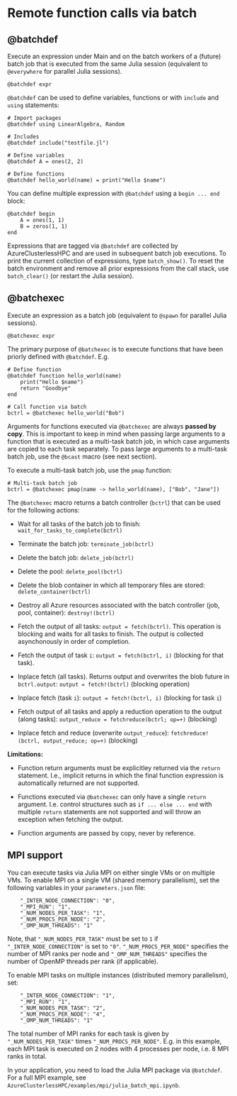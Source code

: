 # Remote function calls via batch

## \@batchdef

Execute an expression under Main and on the batch workers of a (future) batch job that is executed from the same Julia session (equivalent to `@everywhere` for parallel Julia sessions).

```
@batchdef expr
```

`@batchdef` can be used to define variables, functions or with `include` and `using` statements:

```
# Import packages
@batchdef using LinearAlgebra, Random

# Includes
@batchdef include("testfile.jl")

# Define variables
@batchdef A = ones(2, 2)

# Define functions
@batchdef hello_world(name) = print("Hello $name")
```

You can define multiple expression with `@batchdef` using a `begin ... end` block:

```
@batchdef begin
    A = ones(1, 1)
    B = zeros(1, 1)
end
```

Expressions that are tagged via `@batchdef` are collected by AzureClusterlessHPC and are used in subsequent batch job executions. To print the current collection of expressions, type `batch_show()`. To reset the batch environment and remove all prior expressions from the call stack, use `batch_clear()` (or restart the Julia session).

## \@batchexec

Execute an expression as a batch job (equivalent to `@spawn` for parallel Julia sessions).

```
@batchexec expr
```

The primary purpose of `@batchexec` is to execute functions that have been priorly defined with `@batchdef`. E.g.

```
# Define function
@batchdef function hello_world(name)
    print("Hello $name")
    return "Goodbye"
end

# Call function via batch
bctrl = @batchexec hello_world("Bob")
```

Arguments for functions executed via `@batchexec` are always **passed by copy**. This is important to keep in mind when passing large arguments to a function that is executed as a multi-task batch job, in which case arguments are copied to each task separately. To pass large arguments to a multi-task batch job, use the `@bcast` macro (see next section).


To execute a multi-task batch job, use the `pmap` function:

```
# Multi-task batch job
bctrl = @batchexec pmap(name -> hello_world(name), ["Bob", "Jane"])
```

The `@batchexec` macro returns a batch controller (`bctrl`) that can be used for the following actions:

- Wait for all tasks of the batch job to finish: `wait_for_tasks_to_complete(bctrl)`

- Terminate the batch job: `terminate_job(bctrl)`

- Delete the batch job: `delete_job(bctrl)`

- Delete the pool: `delete_pool(bctrl)`

- Delete the blob container in which all temporary files are stored: `delete_container(bctrl)`

- Destroy all Azure resources associated with the batch controller (job, pool, container): `destroy!(bctrl)`

- Fetch the output of all tasks: `output = fetch(bctrl)`. This operation is blocking and waits for all tasks to finish. The output is collected asynchonously in order of completion.

- Fetch the output of task `i`: `output = fetch(bctrl, i)` (blocking for that task).

- Inplace fetch (all tasks). Returns output and overwrites the blob future in `bctrl.output`: `output = fetch!(bctrl)` (blocking operation)

- Inplace fetch (task `i`): `output = fetch!(bctrl, i)` (blocking for task `i`)

- Fetch output of all tasks and apply a reduction operation to the output (along tasks): `output_reduce = fetchreduce(bctrl; op=+)` (blocking)

- Inplace fetch and reduce (overwrite `output_reduce`): `fetchreduce!(bctrl, output_reduce; op=+)` (blocking)


**Limitations:**

- Function return arguments must be explicitley returned via the `return` statement. I.e., implicit returns in which the final function expression is automatically returned are not supported.

- Functions executed via `@batchexec` can only have a single `return` argument. I.e. control structures such as `if ... else ... end` with multiple `return` statements are not supported and will throw an exception when fetching the output.

- Function arguments are passed by copy, never by reference.


## MPI support

You can execute tasks via Julia MPI on either single VMs or on multiple VMs. To enable MPI on a single VM (shared memory parallelism), set the following variables in your `parameters.json` file:

```
    "_INTER_NODE_CONNECTION": "0",
    "_MPI_RUN": "1",
    "_NUM_NODES_PER_TASK": "1",
    "_NUM_PROCS_PER_NODE": "2",
    "_OMP_NUM_THREADS": "1"
```

Note, that `"_NUM_NODES_PER_TASK"` must be set to `1` if `"_INTER_NODE_CONNECTION"` is set to `"0"`. `"_NUM_PROCS_PER_NODE"` specifies the number of MPI ranks per node and `"_OMP_NUM_THREADS"` specifies the number of OpenMP threads per rank (if applicable).

To enable MPI tasks on multiple instances (distributed memory parallelism), set:

```
    "_INTER_NODE_CONNECTION": "1",
    "_MPI_RUN": "1",
    "_NUM_NODES_PER_TASK": "2",
    "_NUM_PROCS_PER_NODE": "4",
    "_OMP_NUM_THREADS": "1"
```

The total number of MPI ranks for each task is given by `"_NUM_NODES_PER_TASK"` times `"_NUM_PROCS_PER_NODE"`. E.g. in this example, each MPI task is executed on 2 nodes with 4 processes per node, i.e. 8 MPI ranks in total.

In your application, you need to load the Julia MPI package via `@batchdef`. For a full MPI example, see `AzureClusterlessHPC/examples/mpi/julia_batch_mpi.ipynb`.

